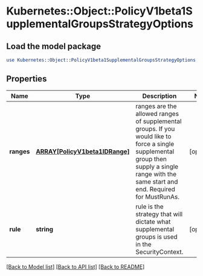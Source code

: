 # Kubernetes::Object::PolicyV1beta1SupplementalGroupsStrategyOptions

## Load the model package
```perl
use Kubernetes::Object::PolicyV1beta1SupplementalGroupsStrategyOptions;
```

## Properties
Name | Type | Description | Notes
------------ | ------------- | ------------- | -------------
**ranges** | [**ARRAY[PolicyV1beta1IDRange]**](PolicyV1beta1IDRange.md) | ranges are the allowed ranges of supplemental groups.  If you would like to force a single supplemental group then supply a single range with the same start and end. Required for MustRunAs. | [optional] 
**rule** | **string** | rule is the strategy that will dictate what supplemental groups is used in the SecurityContext. | [optional] 

[[Back to Model list]](../README.md#documentation-for-models) [[Back to API list]](../README.md#documentation-for-api-endpoints) [[Back to README]](../README.md)


